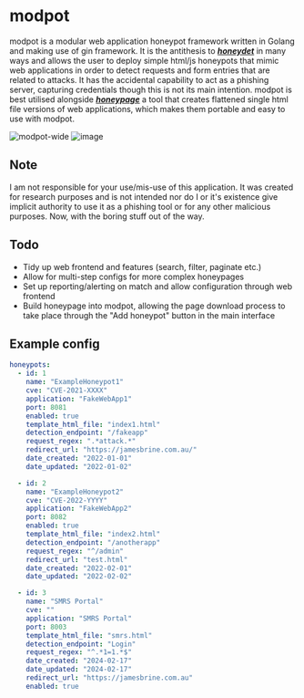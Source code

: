 # modpot
modpot is a modular web application honeypot framework written in Golang and making use of gin framework.
It is the antithesis to [***honeydet***](https://github.com/referefref/honeydet) in many ways and allows the user to deploy simple html/js honeypots that mimic web applications in order to detect requests and form entries that are related to attacks. It has the accidental capability to act as a phishing server, capturing credentials though this is not its main intention.
modpot is best utilised alongside [***honeypage***](https://github.com/referefref/honeypage) a tool that creates flattened single html file versions of web applications, which makes them portable and easy to use with modpot.

![modpot-wide](https://github.com/referefref/modpot/assets/56499429/409d59b0-9e14-45f7-abdc-abe721e0e678)
![image](https://github.com/referefref/modpot/assets/56499429/f13d4e39-becd-48da-aee1-29e21b921ce4)

## Note
I am not responsible for your use/mis-use of this application. It was created for research purposes and is not intended nor do I or it's existence give implicit authority to use it as a phishing tool or for any other malicious purposes. Now, with the boring stuff out of the way.

## Todo
* Tidy up web frontend and features (search, filter, paginate etc.)
* Allow for multi-step configs for more complex honeypages
* Set up reporting/alerting on match and allow configuration through web frontend
* Build honeypage into modpot, allowing the page download process to take place through the "Add honeypot" button in the main interface

## Example config
```yaml
honeypots:
  - id: 1
    name: "ExampleHoneypot1"
    cve: "CVE-2021-XXXX"
    application: "FakeWebApp1"
    port: 8081
    enabled: true
    template_html_file: "index1.html"
    detection_endpoint: "/fakeapp"
    request_regex: ".*attack.*"
    redirect_url: "https://jamesbrine.com.au/"
    date_created: "2022-01-01"
    date_updated: "2022-01-02"

  - id: 2
    name: "ExampleHoneypot2"
    cve: "CVE-2022-YYYY"
    application: "FakeWebApp2"
    port: 8082
    enabled: true
    template_html_file: "index2.html"
    detection_endpoint: "/anotherapp"
    request_regex: "^/admin"
    redirect_url: "test.html"
    date_created: "2022-02-01"
    date_updated: "2022-02-02"

  - id: 3
    name: "SMRS Portal"
    cve: ""
    application: "SMRS Portal"
    port: 8003
    template_html_file: "smrs.html"
    detection_endpoint: "Login"
    request_regex: "^.*1=1.*$"
    date_created: "2024-02-17"
    date_updated: "2024-02-17"
    redirect_url: "https://jamesbrine.com.au"
    enabled: true
```
